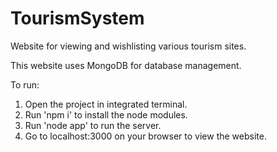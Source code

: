 # TourismSystem
Website for viewing and wishlisting various tourism sites.

This website uses MongoDB for database management.

To run:
  1. Open the project in integrated terminal.
  2. Run 'npm i' to install the node modules.
  3. Run 'node app' to run the server.
  4. Go to localhost:3000 on your browser to view the website.
